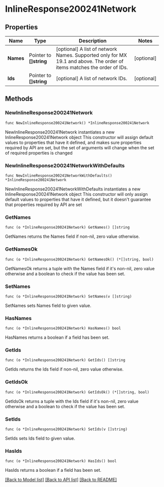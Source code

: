 # InlineResponse200241Network

## Properties

Name | Type | Description | Notes
------------ | ------------- | ------------- | -------------
**Names** | Pointer to **[]string** | [optional] A list of network Names. Supported only for MX 19.1 and above. The order of items matches the order of IDs. | [optional] 
**Ids** | Pointer to **[]string** | [optional] A list of network IDs. | [optional] 

## Methods

### NewInlineResponse200241Network

`func NewInlineResponse200241Network() *InlineResponse200241Network`

NewInlineResponse200241Network instantiates a new InlineResponse200241Network object
This constructor will assign default values to properties that have it defined,
and makes sure properties required by API are set, but the set of arguments
will change when the set of required properties is changed

### NewInlineResponse200241NetworkWithDefaults

`func NewInlineResponse200241NetworkWithDefaults() *InlineResponse200241Network`

NewInlineResponse200241NetworkWithDefaults instantiates a new InlineResponse200241Network object
This constructor will only assign default values to properties that have it defined,
but it doesn't guarantee that properties required by API are set

### GetNames

`func (o *InlineResponse200241Network) GetNames() []string`

GetNames returns the Names field if non-nil, zero value otherwise.

### GetNamesOk

`func (o *InlineResponse200241Network) GetNamesOk() (*[]string, bool)`

GetNamesOk returns a tuple with the Names field if it's non-nil, zero value otherwise
and a boolean to check if the value has been set.

### SetNames

`func (o *InlineResponse200241Network) SetNames(v []string)`

SetNames sets Names field to given value.

### HasNames

`func (o *InlineResponse200241Network) HasNames() bool`

HasNames returns a boolean if a field has been set.

### GetIds

`func (o *InlineResponse200241Network) GetIds() []string`

GetIds returns the Ids field if non-nil, zero value otherwise.

### GetIdsOk

`func (o *InlineResponse200241Network) GetIdsOk() (*[]string, bool)`

GetIdsOk returns a tuple with the Ids field if it's non-nil, zero value otherwise
and a boolean to check if the value has been set.

### SetIds

`func (o *InlineResponse200241Network) SetIds(v []string)`

SetIds sets Ids field to given value.

### HasIds

`func (o *InlineResponse200241Network) HasIds() bool`

HasIds returns a boolean if a field has been set.


[[Back to Model list]](../README.md#documentation-for-models) [[Back to API list]](../README.md#documentation-for-api-endpoints) [[Back to README]](../README.md)


